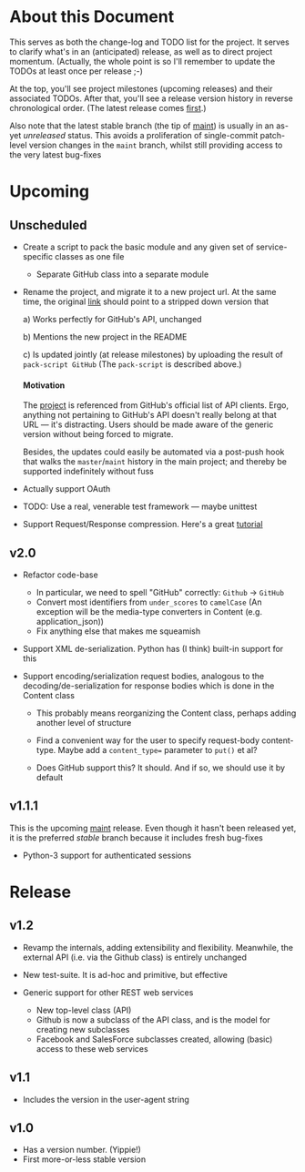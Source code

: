 About this Document
===================

This serves as both the change-log and TODO list for the project. It
serves to clarify what's in an (anticipated) release, as well as to
direct project momentum. (Actually, the whole point is so I'll remember
to update the TODOs at least once per release ;-)

At the top, you'll see project milestones (upcoming releases) and their
associated TODOs. After that, you'll see a release version history in
reverse chronological order. (The latest release comes
[first](#release).)

Also note that the latest stable branch (the tip of [maint][maint]) is
usually in an as-yet *unreleased* status. This avoids a proliferation of
single-commit patch-level version changes in the `maint` branch, whilst
still providing access to the very latest bug-fixes


Upcoming
========

Unscheduled
-----------


* Create a script to pack the basic module and any given set of
  service-specific classes as one file

    - Separate GitHub class into a separate module

* Rename the project, and migrate it to a new project url. At the same
  time, the original [link][link] should point to a stripped down
  version that

    a) Works perfectly for GitHub's API, unchanged

    b) Mentions the new project in the README

    c) Is updated jointly (at release milestones) by uploading the
    result of `pack-script GitHub` (The `pack-script` is described above.)

  #### Motivation
  The [project][link] is referenced from GitHub's official list of API
  clients. Ergo, anything not pertaining to GitHub's API doesn't really
  belong at that URL&nbsp;&mdash; it's distracting. Users should be made
  aware of the generic version without being forced to migrate.

  Besides, the updates could easily be automated via a post-push hook
  that walks the `master`/`maint` history in the main project; and
  thereby be supported indefinitely without fuss

[link]: https://github.com/jpaugh/agithub

* Actually support OAuth

* TODO: Use a real, venerable test framework&nbsp;&mdash; maybe unittest

* Support Request/Response compression. Here's a great [tutorial][sftut]

[sftut]: http://www.salesforce.com/us/developer/docs/api_rest/index_Left.htm#CSHID=intro_rest_compression.htm|StartTopic=Content%2Fintro_rest_compression.htm|SkinName=webhelp


v2.0
----

* Refactor code-base

    - In particular, we need to spell "GitHub" correctly:
        `Github` -> `GitHub`
    - Convert most identifiers from `under_scores` to `camelCase` (An
      exception will be the media-type converters in Content (e.g.
      application_json))
    - Fix anything else that makes me squeamish

* Support XML de-serialization. Python has (I think) built-in support
  for this

* Support encoding/serialization request bodies, analogous to the
  decoding/de-serialization for response bodies which is done in the
  Content class

    - This probably means reorganizing the Content class, perhaps adding
      another level of structure
    - Find a convenient way for the user to specify request-body
      content-type. Maybe add a `content_type=` parameter to `put()` et
      al?

    - Does GitHub support this? It should. And if so, we should use it
      by default

v1.1.1
------

This is the upcoming [maint][maint] release. Even though it hasn't been
released yet, it is the preferred *stable* branch because it includes
fresh bug-fixes

- Python-3 support for authenticated sessions

[maint]: https://github.com/jpaugh/agithub/tree/maint


Release
=======

v1.2
----

* Revamp the internals, adding extensibility and flexibility. Meanwhile,
  the external API (i.e. via the Github class) is entirely unchanged

* New test-suite. It is ad-hoc and primitive, but effective

* Generic support for other REST web services

    - New top-level class (API)
    - Github is now a subclass of the API class, and is the model for
      creating new subclasses
    - Facebook and SalesForce subclasses created, allowing (basic)
      access to these web services

v1.1
----

* Includes the version in the user-agent string

v1.0
----

* Has a version number. (Yippie!)
* First more-or-less stable version
